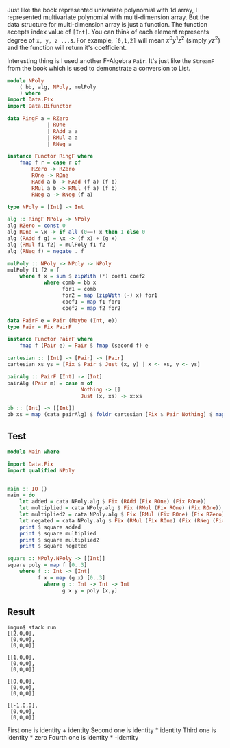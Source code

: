 Just like the book represented univariate polynomial with 1d array, I represented multivariate polynomial with multi-dimension array. But the data structure for multi-dimension array is just a function. The function accepts index value of `[Int]`. You can think of each element represents degree of `x, y, z ...`s. For example, `[0,1,2]` will mean $`x^0y^1z^2`$ (simply $`yz^2`$) and the function will return it's coefficient.

Interesting thing is I used another F-Algebra `Pair`. It's just like the `StreamF` from the book which is used to demonstrate a conversion to List.

```haskell
module NPoly
    ( bb, alg, NPoly, mulPoly
    ) where
import Data.Fix
import Data.Bifunctor

data RingF a = RZero
             | ROne
             | RAdd a a 
             | RMul a a
             | RNeg a

instance Functor RingF where
    fmap f r = case r of
        RZero -> RZero
        ROne -> ROne
        RAdd a b -> RAdd (f a) (f b)
        RMul a b -> RMul (f a) (f b)
        RNeg a -> RNeg (f a)

type NPoly = [Int] -> Int

alg :: RingF NPoly -> NPoly
alg RZero = const 0
alg ROne = \x -> if all (0==) x then 1 else 0
alg (RAdd f g) = \x -> (f x) + (g x)
alg (RMul f1 f2) = mulPoly f1 f2
alg (RNeg f) = negate . f

mulPoly :: NPoly -> NPoly -> NPoly
mulPoly f1 f2 = f
    where f x = sum $ zipWith (*) coef1 coef2
            where comb = bb x
                  for1 = comb
                  for2 = map (zipWith (-) x) for1
                  coef1 = map f1 for1
                  coef2 = map f2 for2

data PairF e = Pair (Maybe (Int, e))
type Pair = Fix PairF

instance Functor PairF where
    fmap f (Pair e) = Pair $ fmap (second f) e

cartesian :: [Int] -> [Pair] -> [Pair]
cartesian xs ys = [Fix $ Pair $ Just (x, y) | x <- xs, y <- ys]

pairAlg :: PairF [Int] -> [Int]
pairAlg (Pair m) = case m of
                        Nothing -> []
                        Just (x, xs) -> x:xs

bb :: [Int] -> [[Int]]
bb xs = map (cata pairAlg) $ foldr cartesian [Fix $ Pair Nothing] $ map (\x -> [0..x]) xs
```

## Test

```haskell
module Main where

import Data.Fix
import qualified NPoly


main :: IO ()
main = do
    let added = cata NPoly.alg $ Fix (RAdd (Fix ROne) (Fix ROne))
    let multiplied = cata NPoly.alg $ Fix (RMul (Fix ROne) (Fix ROne))
    let multiplied2 = cata NPoly.alg $ Fix (RMul (Fix ROne) (Fix RZero))
    let negated = cata NPoly.alg $ Fix (RMul (Fix ROne) (Fix (RNeg (Fix ROne))))
    print $ square added
    print $ square multiplied
    print $ square multiplied2
    print $ square negated

square :: NPoly.NPoly -> [[Int]]
square poly = map f [0..3]
    where f :: Int -> [Int]
          f x = map (g x) [0..3]
            where g :: Int -> Int -> Int
                  g x y = poly [x,y]
```

## Result
```shell
ingun$ stack run
[[2,0,0],
 [0,0,0],
 [0,0,0]]

[[1,0,0],
 [0,0,0],
 [0,0,0]]

[[0,0,0],
 [0,0,0],
 [0,0,0]]

[[-1,0,0],
 [0,0,0],
 [0,0,0]]
```

First one is identity + identity 
Second one is identity * identity 
Third one is identity * zero
Fourth one is identity * -identity